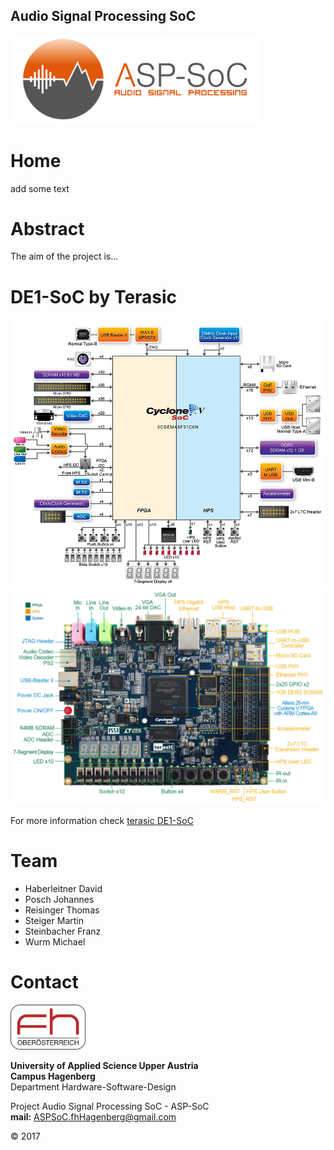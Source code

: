 ## Audio Signal Processing SoC

<img src="/Pictures/logo3.png" width="400" >

# Home

add some text

# Abstract

The aim of the project is...

# DE1-SoC by Terasic

<img src="/Pictures/DE1_SoC1.jpg">

<img src="/Pictures/DE1_SoC2.jpg">

For more information check [terasic DE1-SoC](http://www.terasic.com.tw/cgi-bin/page/archive.pl?Language=English&No=836 "Terasic Homepage")

# Team

- Haberleitner David
- Posch Johannes
- Reisinger Thomas
- Steiger Martin
- Steinbacher Franz
- Wurm Michael

# Contact

<img src="/Pictures/fhLogo.png" width="120" >

**University of Applied Science Upper Austria**  
**Campus Hagenberg**  
Department Hardware-Software-Design

Project Audio Signal Processing SoC - ASP-SoC  
**mail:** ASPSoC.fhHagenberg@gmail.com  

© 2017
